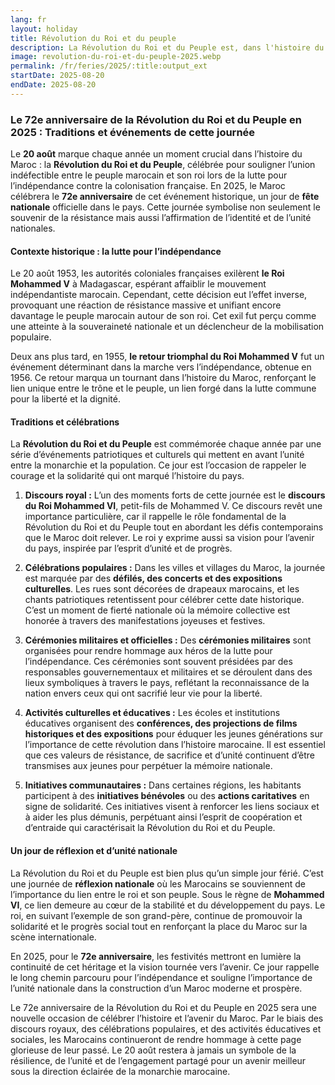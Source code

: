 ```yaml
---
lang: fr
layout: holiday
title: Révolution du Roi et du peuple
description: La Révolution du Roi et du Peuple est, dans l'histoire du Maroc, la suite d'événements qui virent notamment les autorités coloniales françaises tenter de placer Mohammed ben Arafa sur le Trône alaouite.
image: revolution-du-roi-et-du-peuple-2025.webp
permalink: /fr/feries/2025/:title:output_ext
startDate: 2025-08-20
endDate: 2025-08-20
---
```

### Le 72e anniversaire de la Révolution du Roi et du Peuple en 2025 : Traditions et événements de cette journée

Le **20 août** marque chaque année un moment crucial dans l’histoire du Maroc : la **Révolution du Roi et du Peuple**, célébrée pour souligner l’union indéfectible entre le peuple marocain et son roi lors de la lutte pour l’indépendance contre la colonisation française. En 2025, le Maroc célébrera le **72e anniversaire** de cet événement historique, un jour de **fête nationale** officielle dans le pays. Cette journée symbolise non seulement le souvenir de la résistance mais aussi l’affirmation de l’identité et de l’unité nationales.

#### Contexte historique : la lutte pour l’indépendance

Le 20 août 1953, les autorités coloniales françaises exilèrent **le Roi Mohammed V** à Madagascar, espérant affaiblir le mouvement indépendantiste marocain. Cependant, cette décision eut l’effet inverse, provoquant une réaction de résistance massive et unifiant encore davantage le peuple marocain autour de son roi. Cet exil fut perçu comme une atteinte à la souveraineté nationale et un déclencheur de la mobilisation populaire.

Deux ans plus tard, en 1955, **le retour triomphal du Roi Mohammed V** fut un événement déterminant dans la marche vers l’indépendance, obtenue en 1956. Ce retour marqua un tournant dans l’histoire du Maroc, renforçant le lien unique entre le trône et le peuple, un lien forgé dans la lutte commune pour la liberté et la dignité.

#### Traditions et célébrations

La **Révolution du Roi et du Peuple** est commémorée chaque année par une série d’événements patriotiques et culturels qui mettent en avant l’unité entre la monarchie et la population. Ce jour est l’occasion de rappeler le courage et la solidarité qui ont marqué l’histoire du pays.

1. **Discours royal :** L’un des moments forts de cette journée est le **discours du Roi Mohammed VI**, petit-fils de Mohammed V. Ce discours revêt une importance particulière, car il rappelle le rôle fondamental de la Révolution du Roi et du Peuple tout en abordant les défis contemporains que le Maroc doit relever. Le roi y exprime aussi sa vision pour l’avenir du pays, inspirée par l’esprit d’unité et de progrès.

2. **Célébrations populaires :** Dans les villes et villages du Maroc, la journée est marquée par des **défilés, des concerts et des expositions culturelles**. Les rues sont décorées de drapeaux marocains, et les chants patriotiques retentissent pour célébrer cette date historique. C’est un moment de fierté nationale où la mémoire collective est honorée à travers des manifestations joyeuses et festives.

3. **Cérémonies militaires et officielles :** Des **cérémonies militaires** sont organisées pour rendre hommage aux héros de la lutte pour l’indépendance. Ces cérémonies sont souvent présidées par des responsables gouvernementaux et militaires et se déroulent dans des lieux symboliques à travers le pays, reflétant la reconnaissance de la nation envers ceux qui ont sacrifié leur vie pour la liberté.

4. **Activités culturelles et éducatives :** Les écoles et institutions éducatives organisent des **conférences, des projections de films historiques et des expositions** pour éduquer les jeunes générations sur l’importance de cette révolution dans l’histoire marocaine. Il est essentiel que ces valeurs de résistance, de sacrifice et d’unité continuent d’être transmises aux jeunes pour perpétuer la mémoire nationale.

5. **Initiatives communautaires :** Dans certaines régions, les habitants participent à des **initiatives bénévoles** ou des **actions caritatives** en signe de solidarité. Ces initiatives visent à renforcer les liens sociaux et à aider les plus démunis, perpétuant ainsi l’esprit de coopération et d’entraide qui caractérisait la Révolution du Roi et du Peuple.

#### Un jour de réflexion et d’unité nationale

La Révolution du Roi et du Peuple est bien plus qu’un simple jour férié. C’est une journée de **réflexion nationale** où les Marocains se souviennent de l’importance du lien entre le roi et son peuple. Sous le règne de **Mohammed VI**, ce lien demeure au cœur de la stabilité et du développement du pays. Le roi, en suivant l’exemple de son grand-père, continue de promouvoir la solidarité et le progrès social tout en renforçant la place du Maroc sur la scène internationale.

En 2025, pour le **72e anniversaire**, les festivités mettront en lumière la continuité de cet héritage et la vision tournée vers l’avenir. Ce jour rappelle le long chemin parcouru pour l’indépendance et souligne l’importance de l’unité nationale dans la construction d’un Maroc moderne et prospère.

Le 72e anniversaire de la Révolution du Roi et du Peuple en 2025 sera une nouvelle occasion de célébrer l’histoire et l’avenir du Maroc. Par le biais des discours royaux, des célébrations populaires, et des activités éducatives et sociales, les Marocains continueront de rendre hommage à cette page glorieuse de leur passé. Le 20 août restera à jamais un symbole de la résilience, de l’unité et de l’engagement partagé pour un avenir meilleur sous la direction éclairée de la monarchie marocaine.
